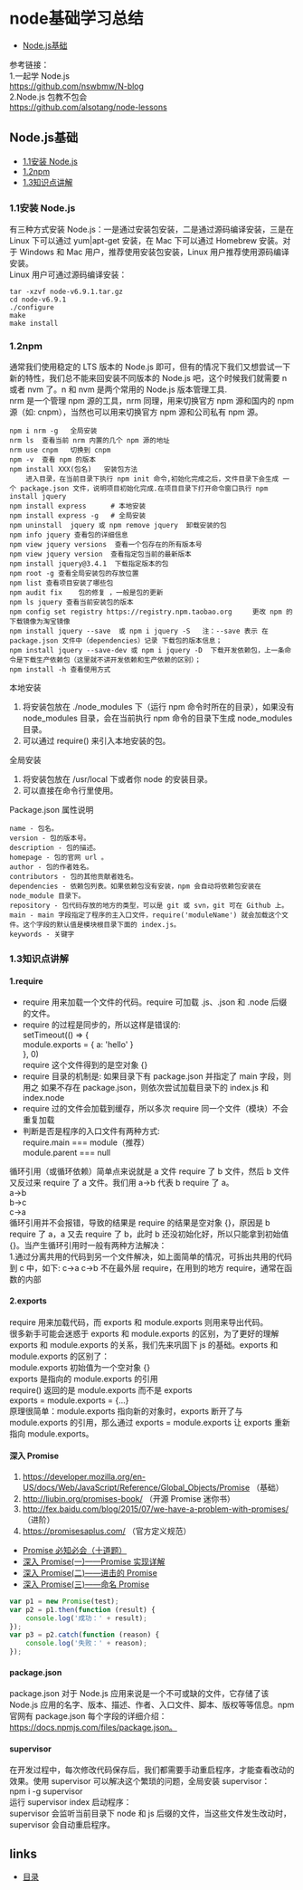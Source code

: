 # node基础学习总结
- [Node.js基础](#1)

参考链接：  
1.一起学 Node.js  
https://github.com/nswbmw/N-blog  
2.Node.js 包教不包会  
https://github.com/alsotang/node-lessons  

## <a id="1">Node.js基础</a>
- [1.1安装 Node.js](#1.1)
- [1.2npm](#1.2)
- [1.3知识点讲解](#1.3)


### <a id="1.1">1.1安装 Node.js</a>
有三种方式安装 Node.js：一是通过安装包安装，二是通过源码编译安装，三是在 Linux 下可以通过 yum|apt-get 安装，在 Mac 下可以通过 Homebrew 安装。对于 Windows 和 Mac 用户，推荐使用安装包安装，Linux 用户推荐使用源码编译安装。  
Linux 用户可通过源码编译安装：
```Linux
tar -xzvf node-v6.9.1.tar.gz
cd node-v6.9.1
./configure
make
make install
```

### <a id="1.2">1.2npm</a>
通常我们使用稳定的 LTS 版本的 Node.js 即可，但有的情况下我们又想尝试一下新的特性，我们总不能来回安装不同版本的 Node.js 吧，这个时候我们就需要 n 或者 nvm 了。n 和 nvm 是两个常用的 Node.js 版本管理工具.    
nrm 是一个管理 npm 源的工具，nrm 同理，用来切换官方 npm 源和国内的 npm 源（如: cnpm），当然也可以用来切换官方 npm 源和公司私有 npm 源。   
```Linux
npm i nrm -g   全局安装
nrm ls  查看当前 nrm 内置的几个 npm 源的地址
nrm use cnpm   切换到 cnpm
npm -v  查看 npm 的版本
npm install XXX(包名)   安装包方法
    进入目录，在当前目录下执行 npm init 命令,初始化完成之后，文件目录下会生成 一个 package.json 文件，说明项目初始化完成.在项目目录下打开命令窗口执行 npm install jquery
npm install express      # 本地安装
npm install express -g   # 全局安装
npm uninstall  jquery 或 npm remove jquery  卸载安装的包
npm info jquery 查看包的详细信息
npm view jquery versions  查看一个包存在的所有版本号 
npm view jquery version  查看指定包当前的最新版本
npm install jquery@3.4.1  下载指定版本的包
npm root -g 查看全局安装包的存放位置
npm list 查看项目安装了哪些包
npm audit fix    包的修复 ，一般是包的更新
npm ls jquery 查看当前安装包的版本
npm config set registry https://registry.npm.taobao.org     更改 npm 的下载镜像为淘宝镜像
npm install jquery --save  或 npm i jquery -S   注：--save 表示 在 package.json 文件中（dependencies）记录 下载包的版本信息；
npm install jquery --save-dev 或 npm i jquery -D  下载开发依赖包，上一条命令是下载生产依赖包（这里就不讲开发依赖和生产依赖的区别）；
npm install -h 查看使用方式 
```

本地安装  
1. 将安装包放在 ./node_modules 下（运行 npm 命令时所在的目录），如果没有 node_modules 目录，会在当前执行 npm 命令的目录下生成 node_modules 目录。  
2. 可以通过 require() 来引入本地安装的包。  

全局安装  
1. 将安装包放在 /usr/local 下或者你 node 的安装目录。  
2. 可以直接在命令行里使用。  

Package.json 属性说明  
```node
name - 包名。
version - 包的版本号。
description - 包的描述。
homepage - 包的官网 url 。
author - 包的作者姓名。
contributors - 包的其他贡献者姓名。
dependencies - 依赖包列表。如果依赖包没有安装，npm 会自动将依赖包安装在 node_module 目录下。
repository - 包代码存放的地方的类型，可以是 git 或 svn，git 可在 Github 上。
main - main 字段指定了程序的主入口文件，require('moduleName') 就会加载这个文件。这个字段的默认值是模块根目录下面的 index.js。
keywords - 关键字
```

### <a id="1.3">1.3知识点讲解</a>
#### 1.require
- require 用来加载一个文件的代码。require 可加载 .js、.json 和 .node 后缀的文件。  
- require 的过程是同步的，所以这样是错误的:  
setTimeout(() => {  
  module.exports = { a: 'hello' }  
}, 0)  
require 这个文件得到的是空对象 {}  
- require 目录的机制是:
如果目录下有 package.json 并指定了 main 字段，则用之
如果不存在 package.json，则依次尝试加载目录下的 index.js 和 index.node
- require 过的文件会加载到缓存，所以多次 require 同一个文件（模块）不会重复加载
- 判断是否是程序的入口文件有两种方式:  
require.main === module（推荐）  
module.parent === null  

循环引用（或循环依赖）简单点来说就是 a 文件 require 了 b 文件，然后 b 文件又反过来 require 了 a 文件。我们用 a->b 代表 b require 了 a。  
a->b  
b->c  
c->a  
循环引用并不会报错，导致的结果是 require 的结果是空对象 {}，原因是 b require 了 a，a 又去 require 了 b，此时 b 还没初始化好，所以只能拿到初始值 {}。当产生循环引用时一般有两种方法解决：  
1.通过分离共用的代码到另一个文件解决，如上面简单的情况，可拆出共用的代码到 c 中，如下:
c->a
c->b
不在最外层 require，在用到的地方 require，通常在函数的内部

#### 2.exports
require 用来加载代码，而 exports 和 module.exports 则用来导出代码。  
很多新手可能会迷惑于 exports 和 module.exports 的区别，为了更好的理解 exports 和 module.exports 的关系，我们先来巩固下 js 的基础。exports 和 module.exports 的区别了：  
module.exports 初始值为一个空对象 {}  
exports 是指向的 module.exports 的引用  
require() 返回的是 module.exports 而不是 exports  
exports = module.exports = {...}  
原理很简单：module.exports 指向新的对象时，exports 断开了与 module.exports 的引用，那么通过 exports = module.exports 让 exports 重新指向 module.exports。  

#### 深入 Promise

1. https://developer.mozilla.org/en-US/docs/Web/JavaScript/Reference/Global_Objects/Promise （基础）
2. http://liubin.org/promises-book/ （开源 Promise 迷你书）
3. http://fex.baidu.com/blog/2015/07/we-have-a-problem-with-promises/ （进阶）
4. https://promisesaplus.com/ （官方定义规范）

- [Promise 必知必会（十道题）](https://zhuanlan.zhihu.com/p/30797777)
- [深入 Promise(一)——Promise 实现详解](https://zhuanlan.zhihu.com/p/25178630)
- [深入 Promise(二)——进击的 Promise](https://zhuanlan.zhihu.com/p/25198178)
- [深入 Promise(三)——命名 Promise](https://zhuanlan.zhihu.com/p/25199781)
```js
var p1 = new Promise(test);
var p2 = p1.then(function (result) {
    console.log('成功：' + result);
});
var p3 = p2.catch(function (reason) {
    console.log('失败：' + reason);
});
```

#### package.json
package.json 对于 Node.js 应用来说是一个不可或缺的文件，它存储了该 Node.js 应用的名字、版本、描述、作者、入口文件、脚本、版权等等信息。npm 官网有 package.json 每个字段的详细介绍：https://docs.npmjs.com/files/package.json。  

#### supervisor
在开发过程中，每次修改代码保存后，我们都需要手动重启程序，才能查看改动的效果。使用 supervisor 可以解决这个繁琐的问题，全局安装 supervisor：    
npm i -g supervisor   
运行 supervisor index 启动程序：  
supervisor 会监听当前目录下 node 和 js 后缀的文件，当这些文件发生改动时，supervisor 会自动重启程序。   



## links
  * [目录](<node目录.md>)